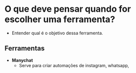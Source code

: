 # O que deve pensar quando for escolher uma ferramenta?
- Entender qual é o objetivo dessa ferramenta.
## Ferramentas
- **Manychat**
	- Serve para criar automações de instagram, whatsapp,